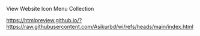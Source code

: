View Website Icon Menu Collection

https://htmlpreview.github.io/?https://raw.githubusercontent.com/Asikurbd/wi/refs/heads/main/index.html
